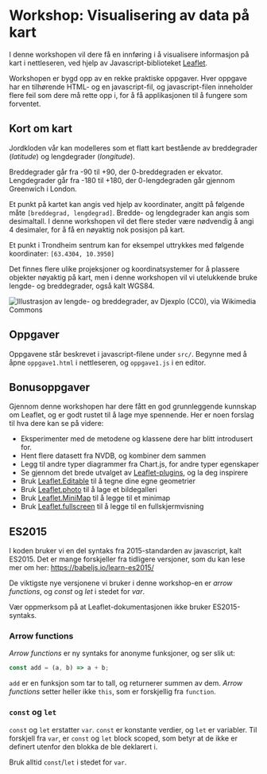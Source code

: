 # Workshop: Visualisering av data på kart

I denne workshopen vil dere få en innføring i å visualisere informasjon på kart i nettleseren, ved hjelp av Javascript-biblioteket [Leaflet](https://leafletjs.com/).

Workshopen er bygd opp av en rekke praktiske oppgaver. Hver oppgave har en tilhørende HTML- og en javascript-fil, og javascript-filen inneholder flere feil som dere må rette opp i, for å få applikasjonen til å fungere som forventet.




## Kort om kart


Jordkloden vår kan modelleres som et flatt kart bestående av breddegrader (*latitude*) og lengdegrader (*longitude*). 

Breddegrader går fra -90 til +90, der 0-breddegraden er ekvator. Lengdegrader går fra -180 til +180, der 0-lengdegraden går gjennom Greenwich i London.

Et punkt på kartet kan angis ved hjelp av koordinater, angitt på følgende måte `[breddegrad, lengdegrad]`. Bredde- og lengdegrader kan angis som desimaltall. I denne workshopen vil det flere steder være nødvendig å angi 4 desimaler, for å få en nøyaktig nok posisjon på kart.

Et punkt i Trondheim sentrum kan for eksempel uttrykkes med følgende koordinater: `[63.4304, 10.3950]`

Det finnes flere ulike projeksjoner og koordinatsystemer for å plassere objekter nøyaktig på kart, men i denne workshopen vil vi utelukkende bruke lengde- og breddegrader, også kalt WGS84. 

![Illustrasjon av lengde- og breddegrader, av Djexplo (CC0), via Wikimedia Commons](https://upload.wikimedia.org/wikipedia/commons/thumb/6/62/Latitude_and_Longitude_of_the_Earth.svg/800px-Latitude_and_Longitude_of_the_Earth.svg.png)


## Oppgaver 

Oppgavene står beskrevet i javascript-filene under `src/`. Begynne med å åpne `oppgave1.html` i nettleseren, og `oppgave1.js` i en editor.

## Bonusoppgaver

Gjennom denne workshopen har dere fått en god grunnleggende kunnskap om Leaflet, og er godt rustet til å lage mye spennende. Her er noen forslag til hva dere kan se på videre: 

* Eksperimenter med de metodene og klassene dere har blitt introdusert for. 
* Hent flere datasett fra NVDB, og kombiner dem sammen
* Legg til andre typer diagrammer fra Chart.js, for andre typer egenskaper
* Se gjennom det brede utvalget av [Leaflet-plugins](http://leafletjs.com/plugins.html), og la deg inspirere
* Bruk [Leaflet.Editable](https://github.com/Leaflet/Leaflet.Editable) til å tegne dine egne geometrier
* Bruk [Leaflet.photo](https://github.com/turban/Leaflet.Photo) til å lage et bildegalleri
* Bruk [Leaflet.MiniMap](https://github.com/Norkart/Leaflet-MiniMap) til å legge til et minimap
* Bruk [Leaflet.fullscreen](https://github.com/Leaflet/Leaflet.fullscreen) til å legge til en fullskjermvisning



## ES2015

I koden bruker vi en del syntaks fra 2015-standarden av javascript, kalt ES2015. Det er mange forskjeller fra tidligere versjoner, som du kan lese mer om her: https://babeljs.io/learn-es2015/

De viktigste nye versjonene vi bruker i denne workshop-en er _arrow functions_, og _const_ og _let_ i stedet for _var_. 

Vær oppmerksom på at Leaflet-dokumentasjonen ikke bruker ES2015-syntaks.


### Arrow functions

_Arrow functions_ er ny syntaks for anonyme funksjoner, og ser slik ut:

```javascript
const add = (a, b) => a + b;
```

`add` er en funksjon som tar to tall, og returnerer summen av dem. _Arrow functions_ setter heller ikke `this`, som er forskjellig fra `function`. 

### `const` og `let`

`const` og `let` erstatter `var`. `const` er konstante verdier, og `let` er variabler. Til forskjell fra `var`, er `const` og `let` block scoped, som betyr at de ikke er definert utenfor den blokka de ble deklarert i. 

Bruk alltid `const`/`let` i stedet for `var`. 


